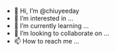 - 👋 Hi, I’m @chiuyeeday
- 👀 I’m interested in ...
- 🌱 I’m currently learning ...
- 💞️ I’m looking to collaborate on ...
- 📫 How to reach me ...

<!---
chiuyeeday/chiuyeeday is a ✨ special ✨ repository because its `README.md` (this file) appears on your GitHub profile.
You can click the Preview link to take a look at your changes.
--->
